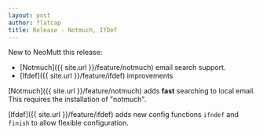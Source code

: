 ```yaml
---
layout: post
author: flatcap
title: Release - Notmuch, IfDef
---
```


New to NeoMutt this release:

- [Notmuch]({{ site.url }}/feature/notmuch) email search support.
- [Ifdef]({{ site.url }}/feature/ifdef) improvements

[Notmuch]({{ site.url }}/feature/notmuch) adds **fast** searching to local
email. This requires the installation of "notmuch".

[Ifdef]({{ site.url }}/feature/ifdef) adds new config functions `ifndef` and
`finish` to allow flexible configuration.

